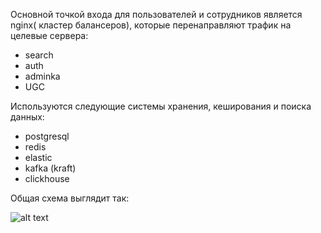 Основной точкой входа для пользователей и сотрудников является nginx( кластер балансеров), которые перенаправляют трафик на целевые сервера:
 - search
 - auth
 - adminka
 - UGC

 Используются следующие системы хранения, кеширования и поиска данных:
  - postgresql
  - redis
  - elastic
  - kafka (kraft)
  - clickhouse


Общая схема выглядит так:

![alt text](https://www.plantuml.com/plantuml/png/VPF1Zjem48RlVefvW7BfCOTgQJOiA-XkHK9FAqNJP08kYOri1zG-VST958U0ze0WC_yN-_zdUB8EZMkRMjYJL6Sqs42XcxDMf5pg_jO4tFmgi73QG5nBBWinAc2vpzPvckn-lSR9f1o_lsN9M_QWit-99q_FVr0TzAIGPDjyirnjbdcyVOqtw_TzcipQFr_o91MYH8U_qH8aDLed2qjeYcCeisnwkPl6x7gXjwDIsXYB8yrgcJwHcjLM7DP4jy7gXE6HiofEQzrQ4aBqmS72oCFHBRxTn1R1idL7RUG_T58h-51TWVMoaaLN6_bINnNZi_j7y4DV95cFnbevbev4JPK_a6EFOAkn1BwGWGCfCkYeX6BGJsy4Y_RCJ30UGUgqmGE1hlmXKbsmbYKutxGpTl0u7q3_3khEjr_0w9gi24PcS1X41Fvhu62OCjiPhNMvHv1SEh_G-2Y0FrSgyygFoAi7Is5kGsRWP4ETYarzg7xqebzBw4tSXutAHx6ITSF4aD-zaF6mhv7_2PNH0O7dx-0qy2wFAaPkr_bJx3wzUtn71SaBWL_BxZqTs4NcvG__RzD3UwNJ4A_50wqtETdqGC8K54-aohQf_mC0)

